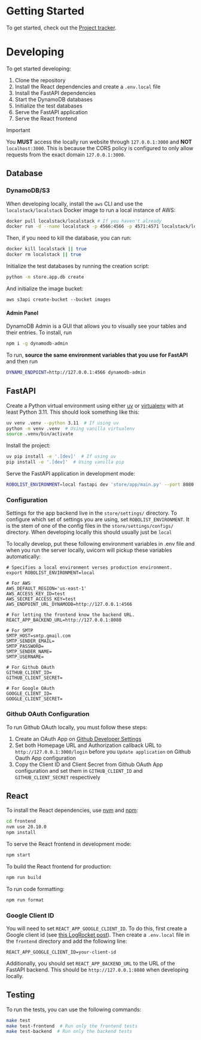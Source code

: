 # Getting Started

To get started, check out the [Project tracker](https://github.com/orgs/kscalelabs/projects/8/views/1).

# Developing

To get started developing:

1. Clone the repository
2. Install the React dependencies and create a `.env.local` file
3. Install the FastAPI dependencies
4. Start the DynamoDB databases
5. Initialize the test databases
6. Serve the FastAPI application
7. Serve the React frontend

> [!IMPORTANT]
> You **MUST** access the locally run website through `127.0.0.1:3000` and **NOT** `localhost:3000`. This is because the CORS policy is configured to only allow requests from the exact domain `127.0.0.1:3000`.

## Database

### DynamoDB/S3

When developing locally, install the `aws` CLI and use the `localstack/localstack` Docker image to run a local instance of AWS:

```bash
docker pull localstack/localstack # If you haven't already
docker run -d --name localstack -p 4566:4566 -p 4571:4571 localstack/localstack
```

Then, if you need to kill the database, you can run:

```bash
docker kill localstack || true
docker rm localstack || true
```

Initialize the test databases by running the creation script:

```bash
python -m store.app.db create
```

And initialize the image bucket:

```
aws s3api create-bucket --bucket images
```

#### Admin Panel

DynamoDB Admin is a GUI that allows you to visually see your tables and their entries. To install, run

```bash
npm i -g dynamodb-admin
```

To run, **source the same environment variables that you use for FastAPI** and then run

```bash
DYNAMO_ENDPOINT=http://127.0.0.1:4566 dynamodb-admin
```

## FastAPI

Create a Python virtual environment using either [uv](https://astral.sh/blog/uv) or [virtualenv](https://virtualenv.pypa.io/en/latest/) with at least Python 3.11. This should look something like this:

```bash
uv venv .venv --python 3.11  # If using uv
python -m venv .venv  # Using vanilla virtualenv
source .venv/bin/activate
```

Install the project:

```bash
uv pip install -e '.[dev]'  # If using uv
pip install -e '.[dev]'  # Using vanilla pip
```

Serve the FastAPI application in development mode:

```bash
ROBOLIST_ENVIRONMENT=local fastapi dev 'store/app/main.py' --port 8080  # On port 8080 to avoid conflicts with Docker
```

### Configuration

Settings for the app backend live in the `store/settings/` directory. To configure which set of settings you are using, set `ROBOLIST_ENVIRONMENT`. It is the stem of one of the config files in the `store/settings/configs/` directory. When developing locally this should usually just be `local`

To locally develop, put these following environment variables in .env file and when you run the server locally, uvicorn will pickup these variables automatically:

```
# Specifies a local environment verses production environment.
export ROBOLIST_ENVIRONMENT=local

# For AWS
AWS_DEFAULT_REGION='us-east-1'
AWS_ACCESS_KEY_ID=test
AWS_SECRET_ACCESS_KEY=test
AWS_ENDPOINT_URL_DYNAMODB=http://127.0.0.1:4566

# For letting the frontend know the backend URL.
REACT_APP_BACKEND_URL=http://127.0.0.1:8080

# For SMTP
SMTP_HOST=smtp.gmail.com
SMTP_SENDER_EMAIL=
SMTP_PASSWORD=
SMTP_SENDER_NAME=
SMTP_USERNAME=

# For Github OAuth
GITHUB_CLIENT_ID=
GITHUB_CLIENT_SECRET=

# For Google OAuth
GOOGLE_CLIENT_ID=
GOOGLE_CLIENT_SECRET=
```

### Github OAuth Configuration

To run Github OAuth locally, you must follow these steps:

1. Create an OAuth App on [Github Developer Settings](https://github.com/settings/developers)
2. Set both Homepage URL and Authorization callback URL to `http://127.0.0.1:3000/login` before you `Update application` on Github Oauth App configuration
3. Copy the Client ID and Client Secret from Github OAuth App configuration and set them in `GITHUB_CLIENT_ID` and `GITHUB_CLIENT_SECRET` respectively

## React

To install the React dependencies, use [nvm](https://github.com/nvm-sh/nvm) and [npm](https://www.npmjs.com/):

```bash
cd frontend
nvm use 20.10.0
npm install
```

To serve the React frontend in development mode:

```bash
npm start
```

To build the React frontend for production:

```bash
npm run build
```

To run code formatting:

```bash
npm run format
```

### Google Client ID

You will need to set `REACT_APP_GOOGLE_CLIENT_ID`. To do this, first create a Google client id (see [this LogRocket post](https://blog.logrocket.com/guide-adding-google-login-react-app/)). Then create a `.env.local` file in the `frontend` directory and add the following line:

```
REACT_APP_GOOGLE_CLIENT_ID=your-client-id
```

Additionally, you should set `REACT_APP_BACKEND_URL` to the URL of the FastAPI backend. This should be `http://127.0.0.1:8080` when developing locally.

## Testing

To run the tests, you can use the following commands:

```bash
make test
make test-frontend  # Run only the frontend tests
make test-backend  # Run only the backend tests
```
